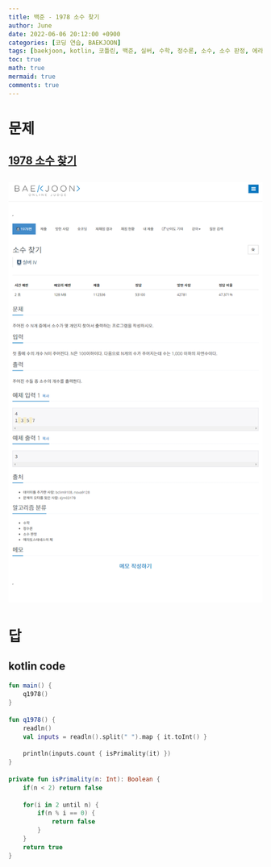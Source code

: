 ```yaml
---
title: 백준 - 1978 소수 찾기
author: June
date: 2022-06-06 20:12:00 +0900
categories: [코딩 연습, BAEKJOON]
tags: [baekjoon, kotlin, 코틀린, 백준, 실버, 수학, 정수론, 소수, 소수 판정, 에라토스테네스의 체]
toc: true
math: true
mermaid: true
comments: true
---
```

# 문제
## [1978 소수 찾기](https://www.acmicpc.net/problem/1978)
## ![screencapture](/posts/coding-practice/baekjoon/screencapture-acmicpc-net-problem-1978.png)

# 답
## kotlin code
```kotlin
fun main() {
    q1978()
}

fun q1978() {
    readln()
    val inputs = readln().split(" ").map { it.toInt() }

    println(inputs.count { isPrimality(it) })
}

private fun isPrimality(n: Int): Boolean {
    if(n < 2) return false

    for(i in 2 until n) {
        if(n % i == 0) {
            return false
        }
    }
    return true
}
```